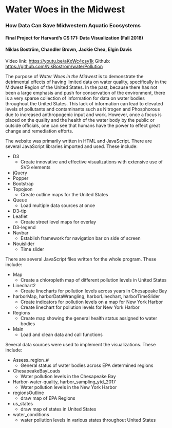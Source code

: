 # Water Woes in the Midwest 
### How Data Can Save Midwestern Aquatic Ecosystems
#### Final Project for Harvard’s CS 171: Data Visualization (Fall 2018)
#### Niklas Boström, Chandler Brown, Jackie Chea, Elgin Davis

Video link: https://youtu.be/aKxWc4csy1k
Github: https://github.com/NikBostrom/waterPollution

The purpose of *Water Woes in the Midwest* is to demonstrate the detrimental effects of having limited data on water quality, specifically in the Midwest Region of the United States.  In the past, because there has not been a large emphasis and push for conservation of the environment, there is a very sparse collection of information for data on water bodies throughout the United States.  This lack of information can lead to elevated levels of pollutants and contaminants such as Nitrogen and Phosphorous due to increased anthropogenic input and work.  However, once a focus is placed on the quality and the health of the water body by the public or outside officials, one can see that humans have the power to effect great change and remediation efforts.

The website was primarily written in HTML and JavaScript.  There are several JavaScript libraries imported and used.  These include:
* D3
   * Create innovative and effective visualizations with extensive use of SVG elements
*	jQuery
*	Popper
*	Bootstrap
* Topojson
   * Create outline maps for the United States
* Queue
   * Load multiple data sources at once
* D3-tip
* Leaflet
   * Create street level maps for overlay
* D3-legend
* Navbar
   * Establish framework for navigation bar on side of screen
* Nouislider
  * Time slider


There are several JavaScript files written for the whole program.  These include:
* Map
   * Create a chloropleth map of different pollution levels in United States
* Linechart2
   * Create linecharts for pollution levels across years in Chesapeake Bay
* harborMap, harborDataWrangling, harborLinechart, harborTimeSlider
   * Create indicators for pollution levels on a map for New York Harbor
   * Create linechart for pollution levels for New York Harbor
* Regions
   * Create map showing the general health status assigned to water bodies
* Main
  * Load and clean data and call functions

Several data sources were used to implement the visualizations.  These include:
* Assess_region_#
   * General status of water bodies across EPA determined regions
* ChesapeakeBayLoads
   * Water pollution levels in the Chesapeake Bay
* Harbor-water-quality, harbor_sampling_ytd_2017
   * Water pollution levels in the New York Harbor
* regionsOutline
   * draw map of EPA Regions
* us_states
   * draw map of states in United States
* water_conditions
   * water pollution levels in various states throughout United States
